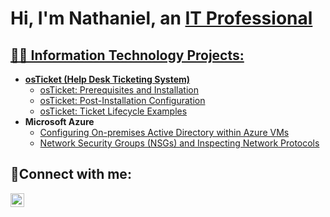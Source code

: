 <h1>Hi, I'm Nathaniel, an <a href="[(https://www.linkedin.com/in/nathaniel-brooks-409889301/)]">IT Professional</h1>

<h2>👨‍💻 Information Technology Projects:</h2>

- <b>osTicket (Help Desk Ticketing System)</b>
  - [osTicket: Prerequisites and Installation](https://github.com/nbrooks01/osticket-prereqs)
  - [osTicket: Post-Installation Configuration](https://github.com/nbrooks01/post-install-configuration)
  - [osTicket: Ticket Lifecycle Examples](https://github.com/nbrooks01/Ticket-Lifecycle-Examples
)
- <b>Microsoft Azure</b>
  - [Configuring On-premises Active Directory within Azure VMs](https://github.com/nbrooks01/configure-ad)
  - [Network Security Groups (NSGs) and Inspecting Network Protocols](https://github.com/nbrooks01/azure-network-protocols)

<h2>🤳Connect with me:</h2>

[<img align="left" alt="Josh | LinkedIn" width="22px" src="https://cdn.jsdelivr.net/npm/simple-icons@v3/icons/linkedin.svg" />][linkedin]

[linkedin]: https://linkedin.com/in/Josh
